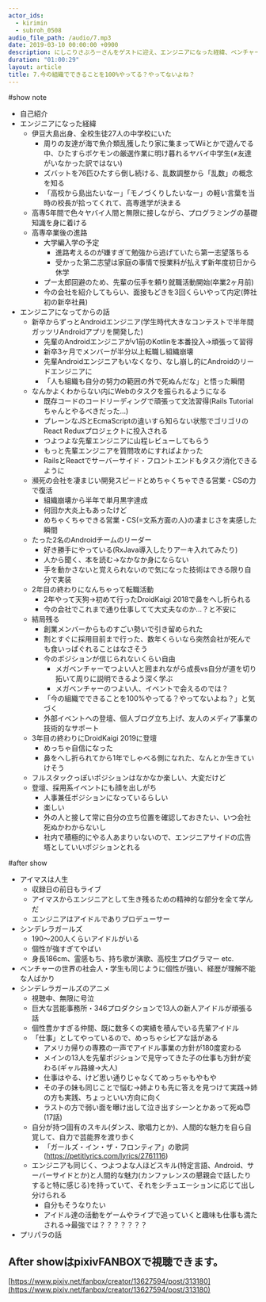 ```yaml
---
actor_ids:
  - kirimin
  - subroh_0508
audio_file_path: /audio/7.mp3
date: 2019-03-10 00:00:00 +0900
description: にしこりさぶろーさんをゲストに迎え、エンジニアになった経緯、ベンチャー企業でのキャリアなどについて話しました。
duration: "01:00:29"
layout: article
title: 7.今の組織でできることを100%やってる？やってないよね？
---
```


#show note

- 自己紹介
- エンジニアになった経緯
  - 伊豆大島出身、全校生徒27人の中学校にいた
    - 周りの友達が海で魚介類乱獲したり家に集まってWiiとかで遊んでる中、ひたすらポケモンの厳選作業に明け暮れるヤバイ中学生(≠友達がいなかった訳ではない)
    - ズバットを76匹ひたすら倒し続ける、乱数調整から「乱数」の概念を知る
    - 「高校から島出たいなー」「モノづくりしたいなー」の軽い言葉を当時の校長が拾ってくれて、高専進学が決まる
  - 高専5年間で色々ヤバイ人間と無限に接しながら、プログラミングの基礎知識を身に着ける
  - 高専卒業後の進路
    - 大学編入学の予定
      - 進路考えるのが嫌すぎて勉強から逃げていたら第一志望落ちる
      - 受かった第二志望は家庭の事情で授業料が払えず新年度初日から休学
    - プー太郎回避のため、先輩の伝手を頼り就職活動開始(卒業2ヶ月前)
    - 今の会社を紹介してもらい、面接もどきを3回くらいやって内定(弊社初の新卒社員)
- エンジニアになってからの話
  - 新卒からずっとAndroidエンジニア(学生時代大きなコンテストで半年間ガッツリAndroidアプリを開発した)
    - 先輩のAndroidエンジニアがv1前のKotlinを本番投入→頑張って習得
    - 新卒3ヶ月でメンバーが半分以上転職し組織崩壊
    - 先輩Androidエンジニアもいなくなり、なし崩し的にAndroidのリードエンジニアに
    - 「人も組織も自分の努力の範囲の外で死ぬんだな」と悟った瞬間
  - なんかよくわからない内にWebのタスクを振られるようになる
    - 既存コードのコードリーディングで頑張って文法習得(Rails Tutorialちゃんとやるべきだった…)
    - プレーンなJSとEcmaScriptの違いすら知らない状態でゴリゴリのReact Reduxプロジェクトに投入される
    - つよつよな先輩エンジニアに山程レビューしてもらう
    - もっと先輩エンジニアを質問攻めにすればよかった
    - RailsとReactでサーバーサイド・フロントエンドもタスク消化できるように
  - 瀕死の会社を凄まじい開発スピードとめちゃくちゃできる営業・CSの力で復活
    - 組織崩壊から半年で単月黒字達成
    - 何回か大炎上もあったけど
    - めちゃくちゃできる営業・CS(=文系方面の人)の凄まじさを実感した瞬間
  - たった2名のAndroidチームのリーダー
    - 好き勝手にやっている(RxJava導入したりアーキ入れてみたり)
    - 人から聞く、本を読む→なかなか身にならない
    - 手を動かさないと覚えられないので気になった技術はできる限り自分で実装
  - 2年目の終わりになんちゃって転職活動
    - 2年やって天狗→初めて行ったDroidKaigi 2018で鼻をへし折られる
    - 今の会社でこれまで通り仕事してて大丈夫なのか…？と不安に
  - 結局残る
    - 創業メンバーからものすごい勢いで引き留められた
    - 割とすぐに採用目前まで行った、数年くらいなら突然会社が死んでも食いっぱぐれることはなさそう
    - 今のポジションが信じられないくらい自由
      - メガベンチャーでつよい人と囲まれながら成長vs自分が道を切り拓いて周りに説明できるよう深く学ぶ
      - メガベンチャーのつよい人、イベントで会えるのでは？
    - 「今の組織でできることを100%やってる？やってないよね？」と気づく
    - 外部イベントへの登壇、個人ブログ立ち上げ、友人のメディア事業の技術的なサポート
  - 3年目の終わりにDroidKaigi 2019に登壇
    - めっちゃ自信になった
    - 鼻をへし折られてから1年でしゃべる側になれた、なんとか生きていけそう
  - フルスタックっぽいポジションはなかなか楽しい、大変だけど
  - 登壇、採用系イベントにも顔を出しがち
    - 人事兼任ポジションになっているらしい
    - 楽しい
    - 外の人と接して常に自分の立ち位置を確認しておきたい、いつ会社死ぬかわからないし
    - 社内で積極的にやる人あまりいないので、エンジニアサイドの広告塔としていいポジションとれる

#after show


- アイマスは人生
  - 収録日の前日もライブ
  - アイマスからエンジニアとして生き残るための精神的な部分を全て学んだ
  - エンジニアはアイドルでありプロデューサー
- シンデレラガールズ
  - 190〜200人くらいアイドルがいる
  - 個性が強すぎてやばい
  - 身長186cm、霊感もち、持ち歌が演歌、高校生プログラマー etc.
- ベンチャーの世界の社会人・学生も同じように個性が強い、経歴が理解不能な人ばかり
- シンデレラガールズのアニメ
  - 視聴中、無限に号泣
  - 巨大な芸能事務所・346プロダクションで13人の新人アイドルが頑張る話
  - 個性豊かすぎる仲間、既に数多くの実績を積んでいる先輩アイドル
  - 「仕事」としてやっているので、めっちゃシビアな話がある
    - アメリカ帰りの専務の一声でアイドル事業の方針が180度変わる
    - メインの13人を先輩ポジションで見守ってきた子の仕事も方針が変わる(ギャル路線→大人)
    - 仕事はやる、けど思い通りじゃなくてめっちゃもやもや
    - その子の妹も同じことで悩む→姉よりも先に答えを見つけて実践→姉の方も実践、ちょっといい方向に向く
    - ラストの方で弱い面を曝け出して泣き出すシーンとかあって死ぬ😇(17話)
  - 自分が持つ固有のスキル(ダンス、歌唱力とか)、人間的な魅力を自ら自覚して、自力で芸能界を渡り歩く
    - 「ガールズ・イン・ザ・フロンティア」の歌詞(https://petitlyrics.com/lyrics/2761116)
  - エンジニアも同じく、つよつよな人ほどスキル(特定言語、Android、サーバーサイドとか)と人間的な魅力(カンファレンスの懇親会で話したりすると特に感じる)を持っていて、それをシチュエーションに応じて出し分けられる
    - 自分もそうなりたい
    - アイドル達の活動をゲームやライブで追っていくと趣味も仕事も満たされる→最強では？？？？？？？
- プリパラの話


## After showはpixivFANBOXで視聴できます。

[https://www.pixiv.net/fanbox/creator/13627594/post/313180](https://www.pixiv.net/fanbox/creator/13627594/post/313180)
